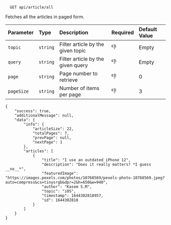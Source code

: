 ```http
  GET api/article/all
```

Fetches all the articles in paged form.

| Parameter  | Type     | Description                       | Required | Default Value |
|:-----------|:---------|:----------------------------------|:---------|:--------------|
| `topic`    | `string` | Filter article by the given topic | 👎       | Empty         |
| `query`    | `string` | Filter article by the given query | 👎       | Empty         |
| `page`     | `string` | Page number to retrieve           | 👎       | 0             |
| `pageSize` | `string` | Number of items per page          | 👎       | 3             |

```
{
    "success": true,
    "additionalMessage": null,
    "data": {
        "info": {
            "articleSize": 22,
            "totalPages": 7,
            "prevPage": null,
            "nextPage": 1
        },
        "articles": [
            {
                "title": "I use an outdated iPhone 12",
                "description": "Does it really matters? *I guess __no__*",
                "featuredImage": "https://images.pexels.com/photos/10768569/pexels-photo-10768569.jpeg?auto=compress&cs=tinysrgb&dpr=2&h=650&w=940",
                "author": "Kasem S.M",
                "topic": "iOS",
                "timestamp": 1644302818957,
                "id": 1644302818
            }
        ]
    }
}
```